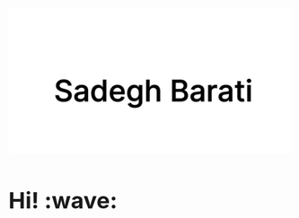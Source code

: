 [![sadegh barati](https://github.com/sadeghbarati/sadeghbarati/raw/master/assets/sadegh.svg#img-thumbnail)](https://sadeghbarati.ir)

<h1 style="border-bottom: 0 !important; font-size: 2.5rem !important"> Hi! :wave:</h1>



